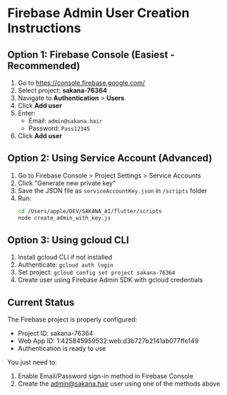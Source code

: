 # Firebase Admin User Creation Instructions

## Option 1: Firebase Console (Easiest - Recommended)

1. Go to https://console.firebase.google.com/
2. Select project: **sakana-76364**
3. Navigate to **Authentication** > **Users**
4. Click **Add user**
5. Enter:
   - Email: `admin@sakana.hair`
   - Password: `Pass12345`
6. Click **Add user**

## Option 2: Using Service Account (Advanced)

1. Go to Firebase Console > Project Settings > Service Accounts
2. Click "Generate new private key"
3. Save the JSON file as `serviceAccountKey.json` in `/scripts` folder
4. Run:
   ```bash
   cd /Users/apple/DEV/SAKANA_AI/flutter/scripts
   node create_admin_with_key.js
   ```

## Option 3: Using gcloud CLI

1. Install gcloud CLI if not installed
2. Authenticate: `gcloud auth login`
3. Set project: `gcloud config set project sakana-76364`
4. Create user using Firebase Admin SDK with gcloud credentials

## Current Status

The Firebase project is properly configured:
- Project ID: sakana-76364
- Web App ID: 1:425845959532:web:d3b727b2141ab077ffe149
- Authentication is ready to use

You just need to:
1. Enable Email/Password sign-in method in Firebase Console
2. Create the admin@sakana.hair user using one of the methods above
